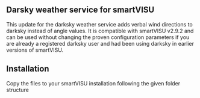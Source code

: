 ## Darsky weather service for smartVISU

This update for the darksky weather service adds verbal wind directions to darksky instead of angle values. It is compatible with smartVISU v2.9.2 and can be used without changing the proven configuration parameters if you are already a registered darksky user and had been using darksky in earlier versions of smartVISU. 

## Installation

Copy the files to your smartVISU installation following the given folder structure
